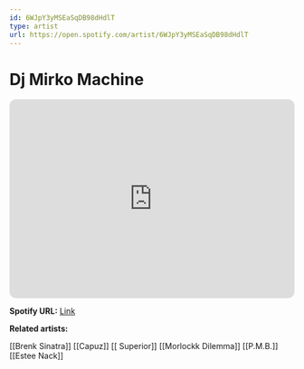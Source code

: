 ```yaml
---
id: 6WJpY3yMSEaSqDB98dHdlT
type: artist
url: https://open.spotify.com/artist/6WJpY3yMSEaSqDB98dHdlT
---
```

# Dj Mirko Machine

<iframe style="border-radius:12px" src="https://open.spotify.com/embed/artist/6WJpY3yMSEaSqDB98dHdlT" width="100%" height="352" frameBorder="0" allowfullscreen="" allow="autoplay; clipboard-write; encrypted-media; fullscreen; picture-in-picture" loading="lazy"></iframe>

**Spotify URL:** [Link](https://open.spotify.com/artist/6WJpY3yMSEaSqDB98dHdlT)

**Related artists:**

[[Brenk Sinatra]]
[[Capuz]]
[[ Superior]]
[[Morlockk Dilemma]]
[[P.M.B.]]
[[Estee Nack]]
